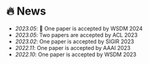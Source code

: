 # 🔥 News
- *2023.05*: 🎉 One paper is accepted by WSDM 2024
- *2023.05*: Two papers are accepted by ACL 2023
- *2023.02*: One paper is accepted by SIGIR 2023
- *2022.11*: One paper is accepted by AAAI 2023
- *2022.10*: One paper is accepted by WSDM 2023
